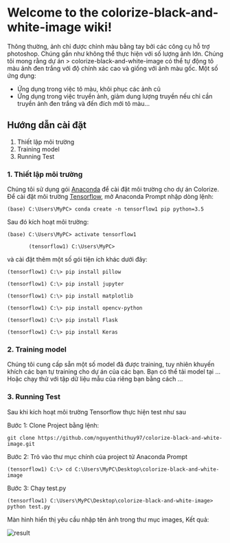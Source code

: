 # Welcome to the colorize-black-and-white-image wiki!
Thông thường, ảnh chỉ được chỉnh màu bằng tay bởi các công cụ hỗ trợ photoshop. Chúng gần như không thể thực hiện với số lượng ảnh lớn. Chúng tôi mong rằng dự án > colorize-black-and-white-image có thể tự động tô màu ảnh đen trắng với độ chính xác cao và giống với ảnh màu gốc.
Một số ứng dụng:
* Ứng dụng trong việc tô màu, khôi phục các ảnh cũ
* Ứng dụng trong việc truyền ảnh, giảm dung lượng truyền nếu chỉ cần truyền ảnh đen trắng và đến đích mới tô màu...

## Hướng dẫn cài đặt
1. Thiết lập môi trường
2. Training model
3. Running Test
### 1. Thiết lập môi trường

   Chúng tôi sử dụng gói [Anaconda](https://www.anaconda.com/download/) để cài đặt môi trường cho dự án Colorize.
Để cài đặt môi trường [Tensorflow](https://www.tensorflow.org/tutorials/), mở Anaconda Prompt nhập dòng lệnh:

`(base) C:\Users\MyPC> conda create -n tensorflow1 pip python=3.5`

Sau đó kích hoạt môi trường:

`(base) C:\Users\MyPC> activate tensorflow1`

`       (tensorflow1) C:\Users\MyPC>`

và cài đặt thêm một số gói tiện ích khác dưới đây:

`(tensorflow1) C:\> pip install pillow`

`(tensorflow1) C:\> pip install jupyter`

`(tensorflow1) C:\> pip install matplotlib`

`(tensorflow1) C:\> pip install opencv-python`

`(tensorflow1) C:\> pip install Flask`

`(tensorflow1) C:\> pip install Keras`

### 2. Training model
Chúng tôi cung cấp sẵn một số model đã được training, tuy nhiên khuyến khích các bạn tự training cho dự án của các bạn.
Bạn có thể tải model tại ...
Hoặc chạy thử với tập dữ liệu mẫu của riêng bạn bằng cách ...

### 3. Running Test
Sau khi kích hoạt môi trường Tensorflow thực hiện test như sau

Bước 1: Clone Project bằng lệnh:

`git clone https://github.com/nguyenthithuy97/colorize-black-and-white-image.git`

Bước 2: Trỏ vào thư mục chính của project tử Anaconda Prompt

`(tensorflow1) C:\> cd C:\Users\MyPC\Desktop\colorize-black-and-white-image`

Bước 3: Chạy test.py

`(tensorflow1) C:\Users\MyPC\Desktop\colorize-black-and-white-image> python test.py`

Màn hình hiển thị yêu cầu nhập tên ảnh trong thư mục images, Kết quả:

![result ](https://www.dropbox.com/s/49t5nqaf7fo1h05/rose.PNG?dl=0)
